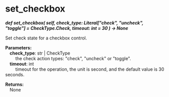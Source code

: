 # set_checkbox
***def set_checkbox(
        self,
        check_type: Literal["check", "uncheck", "toggle"] = CheckType.Check,
        timeout: int = 30
    ) -> None***  

Set check state for a checkbox control.

**Parameters:**  
    &emsp;**check_type**: str | CheckType   
        &emsp;&emsp; the check action types: "check", "uncheck" or "toggle".  
    &emsp;**timeout**: int  
        &emsp;&emsp; timeout for the operation, the unit is second, and the default value is 30 seconds.

**Returns:**  
    &emsp;None